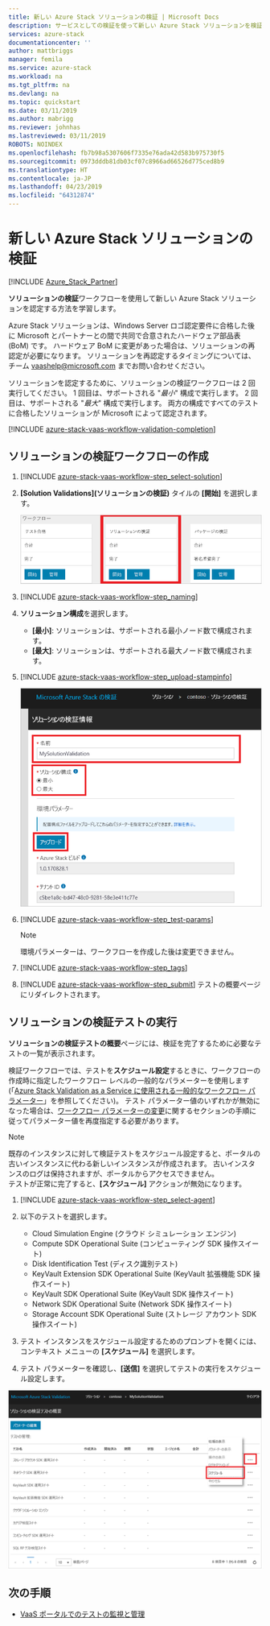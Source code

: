 ```yaml
---
title: 新しい Azure Stack ソリューションの検証 | Microsoft Docs
description: サービスとしての検証を使って新しい Azure Stack ソリューションを検証する方法について説明します。
services: azure-stack
documentationcenter: ''
author: mattbriggs
manager: femila
ms.service: azure-stack
ms.workload: na
ms.tgt_pltfrm: na
ms.devlang: na
ms.topic: quickstart
ms.date: 03/11/2019
ms.author: mabrigg
ms.reviewer: johnhas
ms.lastreviewed: 03/11/2019
ROBOTS: NOINDEX
ms.openlocfilehash: fb7b98a5307606f7335e76ada42d583b975730f5
ms.sourcegitcommit: 0973dddb81db03cf07c8966ad66526d775ced8b9
ms.translationtype: HT
ms.contentlocale: ja-JP
ms.lasthandoff: 04/23/2019
ms.locfileid: "64312874"
---
```

# <a name="validate-a-new-azure-stack-solution"></a>新しい Azure Stack ソリューションの検証

[!INCLUDE [Azure_Stack_Partner](./includes/azure-stack-partner-appliesto.md)]

**ソリューションの検証**ワークフローを使用して新しい Azure Stack ソリューションを認定する方法を学習します。

Azure Stack ソリューションは、Windows Server ロゴ認定要件に合格した後に Microsoft とパートナーとの間で共同で合意されたハードウェア部品表 (BoM) です。 ハードウェア BoM に変更があった場合は、ソリューションの再認定が必要になります。 ソリューションを再認定するタイミングについては、チーム [vaashelp@microsoft.com](mailto:vaashelp@microsoft.com) までお問い合わせください。

ソリューションを認定するために、ソリューションの検証ワークフローは 2 回実行してください。 1 回目は、サポートされる "*最小*" 構成で実行します。 2 回目は、サポートされる "*最大*" 構成で実行します。 両方の構成ですべてのテストに合格したソリューションが Microsoft によって認定されます。

[!INCLUDE [azure-stack-vaas-workflow-validation-completion](includes/azure-stack-vaas-workflow-validation-completion.md)]

## <a name="create-a-solution-validation-workflow"></a>ソリューションの検証ワークフローの作成

1. [!INCLUDE [azure-stack-vaas-workflow-step_select-solution](includes/azure-stack-vaas-workflow-step_select-solution.md)]

3. **[Solution Validations]\(ソリューションの検証\)** タイルの **[開始]** を選択します。

    ![ソリューションの検証ワークフローのタイル](media/tile_validation-solution.png)

4. [!INCLUDE [azure-stack-vaas-workflow-step_naming](includes/azure-stack-vaas-workflow-step_naming.md)]

5. **ソリューション構成**を選択します。
    - **[最小]**: ソリューションは、サポートされる最小ノード数で構成されます。
    - **[最大]**: ソリューションは、サポートされる最大ノード数で構成されます。
6. [!INCLUDE [azure-stack-vaas-workflow-step_upload-stampinfo](includes/azure-stack-vaas-workflow-step_upload-stampinfo.md)]

    ![ソリューションの検証の情報](media/workflow_validation-solution_info.png)

7. [!INCLUDE [azure-stack-vaas-workflow-step_test-params](includes/azure-stack-vaas-workflow-step_test-params.md)]

    > [!NOTE]
    > 環境パラメーターは、ワークフローを作成した後は変更できません。

8. [!INCLUDE [azure-stack-vaas-workflow-step_tags](includes/azure-stack-vaas-workflow-step_tags.md)]
9. [!INCLUDE [azure-stack-vaas-workflow-step_submit](includes/azure-stack-vaas-workflow-step_submit.md)]
    テストの概要ページにリダイレクトされます。

## <a name="run-solution-validation-tests"></a>ソリューションの検証テストの実行

**ソリューションの検証テストの概要**ページには、検証を完了するために必要なテストの一覧が表示されます。

検証ワークフローでは、テストを**スケジュール設定**するときに、ワークフローの作成時に指定したワークフロー レベルの一般的なパラメーターを使用します (「[Azure Stack Validation as a Service に使用される一般的なワークフロー パラメーター](azure-stack-vaas-parameters.md)」を参照してください)。 テスト パラメーター値のいずれかが無効になった場合は、[ワークフロー パラメーターの変更](azure-stack-vaas-monitor-test.md#change-workflow-parameters)に関するセクションの手順に従ってパラメーター値を再度指定する必要があります。

> [!NOTE]
> 既存のインスタンスに対して検証テストをスケジュール設定すると、ポータルの古いインスタンスに代わる新しいインスタンスが作成されます。 古いインスタンスのログは保持されますが、ポータルからアクセスできません。  
テストが正常に完了すると、**[スケジュール]** アクションが無効になります。

1. [!INCLUDE [azure-stack-vaas-workflow-step_select-agent](includes/azure-stack-vaas-workflow-step_select-agent.md)]

2. 以下のテストを選択します。
    - Cloud Simulation Engine (クラウド シミュレーション エンジン)
    - Compute SDK Operational Suite (コンピューティング SDK 操作スイート)
    - Disk Identification Test (ディスク識別テスト)
    - KeyVault Extension SDK Operational Suite (KeyVault 拡張機能 SDK 操作スイート)
    - KeyVault SDK Operational Suite (KeyVault SDK 操作スイート)
    - Network SDK Operational Suite (Network SDK 操作スイート)
    - Storage Account SDK Operational Suite (ストレージ アカウント SDK 操作スイート)

3. テスト インスタンスをスケジュール設定するためのプロンプトを開くには、コンテキスト メニューの **[スケジュール]** を選択します。

4. テスト パラメーターを確認し、**[送信]** を選択してテストの実行をスケジュール設定します。

![ソリューションの検証テストをスケジュール設定する](media/workflow_validation-solution_schedule-test.png)

## <a name="next-steps"></a>次の手順

- [VaaS ポータルでのテストの監視と管理](azure-stack-vaas-monitor-test.md)